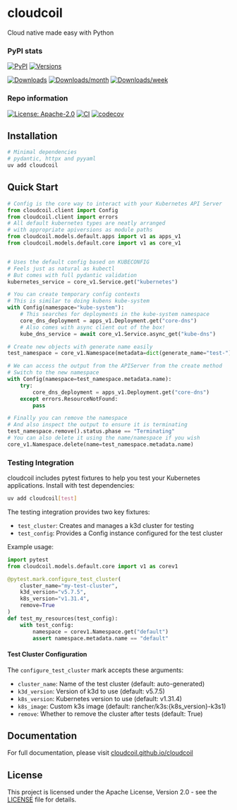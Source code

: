 # cloudcoil

Cloud native made easy with Python

### PyPI stats

[![PyPI](https://img.shields.io/pypi/v/cloudcoil.svg)](https://pypi.python.org/pypi/cloudcoil)
[![Versions](https://img.shields.io/pypi/pyversions/cloudcoil.svg)](https://github.com/cloudcoil/cloudcoil)

[![Downloads](https://static.pepy.tech/badge/cloudcoil)](https://pepy.tech/project/cloudcoil)
[![Downloads/month](https://static.pepy.tech/badge/cloudcoil/month)](https://pepy.tech/project/cloudcoil)
[![Downloads/week](https://static.pepy.tech/badge/cloudcoil/week)](https://pepy.tech/project/cloudcoil)

### Repo information

[![License: Apache-2.0](https://img.shields.io/badge/License-Apache_2.0-blue.svg)](https://opensource.org/license/apache-2-0/)
[![CI](https://github.com/cloudcoil/cloudcoil/actions/workflows/ci.yml/badge.svg)](https://github.com/cloudcoil/cloudcoil/actions/workflows/ci.yml)
[![codecov](https://codecov.io/gh/cloudcoil/cloudcoil/branch/main/graph/badge.svg)](https://codecov.io/gh/cloudcoil/cloudcoil)

## Installation

```bash
# Minimal dependencies
# pydantic, httpx and pyyaml
uv add cloudcoil
```

## Quick Start

```python
# Config is the core way to interact with your Kubernetes API Server
from cloudcoil.client import Config
from cloudcoil.client import errors
# All default kubernetes types are neatly arranged
# with appropriate apiversions as module paths
from cloudcoil.models.default.apps import v1 as apps_v1
from cloudcoil.models.default.core import v1 as core_v1


# Uses the default config based on KUBECONFIG
# Feels just as natural as kubectl
# But comes with full pydantic validation
kubernetes_service = core_v1.Service.get("kubernetes")

# You can create temporary config contexts
# This is similar to doing kubens kube-system
with Config(namespace="kube-system"):
    # This searches for deployments in the kube-system namespace
    core_dns_deployment = apps_v1.Deployment.get("core-dns")
    # Also comes with async client out of the box!
    kube_dns_service = await core_v1.Service.async_get("kube-dns")

# Create new objects with generate name easily
test_namespace = core_v1.Namespace(metadata=dict(generate_name="test-")).create()

# We can access the output from the APIServer from the create method
# Switch to the new namespace
with Config(namespace=test_namespace.metadata.name):
    try:
        core_dns_deployment = apps_v1.Deployment.get("core-dns")
    except errors.ResourceNotFound:
        pass

# Finally you can remove the namespace
# And also inspect the output to ensure it is terminating
test_namespace.remove().status.phase == "Terminating"
# You can also delete it using the name/namespace if you wish
core_v1.Namespace.delete(name=test_namespace.metadata.name)
```

### Testing Integration

cloudcoil includes pytest fixtures to help you test your Kubernetes applications. Install with test dependencies:

```bash
uv add cloudcoil[test]
```

The testing integration provides two key fixtures:
- `test_cluster`: Creates and manages a k3d cluster for testing
- `test_config`: Provides a Config instance configured for the test cluster

Example usage:

```python
import pytest
from cloudcoil.models.default.core import v1 as corev1

@pytest.mark.configure_test_cluster(
    cluster_name="my-test-cluster",
    k3d_version="v5.7.5",
    k8s_version="v1.31.4",
    remove=True
)
def test_my_resources(test_config):
    with test_config:
        namespace = corev1.Namespace.get("default")
        assert namespace.metadata.name == "default"
```

#### Test Cluster Configuration

The `configure_test_cluster` mark accepts these arguments:

- `cluster_name`: Name of the test cluster (default: auto-generated)
- `k3d_version`: Version of k3d to use (default: v5.7.5)
- `k8s_version`: Kubernetes version to use (default: v1.31.4)
- `k8s_image`: Custom k3s image (default: rancher/k3s:{k8s_version}-k3s1)
- `remove`: Whether to remove the cluster after tests (default: True)

## Documentation

For full documentation, please visit [cloudcoil.github.io/cloudcoil](https://cloudcoil.github.io/cloudcoil)

## License

This project is licensed under the Apache License, Version 2.0 - see the [LICENSE](LICENSE) file for details.
